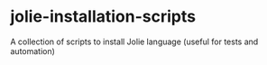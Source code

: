 # jolie-installation-scripts
A collection of scripts to install Jolie language (useful for tests and automation)
